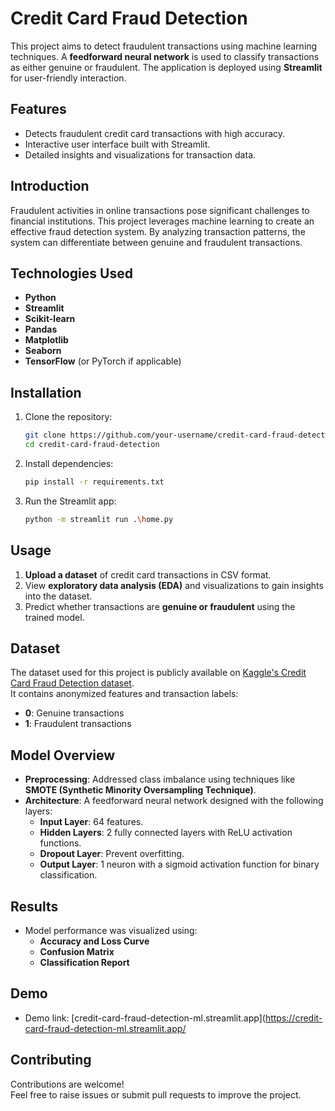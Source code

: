 # Credit Card Fraud Detection

This project aims to detect fraudulent transactions using machine learning techniques. A **feedforward neural network** is used to classify transactions as either genuine or fraudulent. The application is deployed using **Streamlit** for user-friendly interaction.

## Features

- Detects fraudulent credit card transactions with high accuracy.
- Interactive user interface built with Streamlit.
- Detailed insights and visualizations for transaction data.

## Introduction

Fraudulent activities in online transactions pose significant challenges to financial institutions. This project leverages machine learning to create an effective fraud detection system. By analyzing transaction patterns, the system can differentiate between genuine and fraudulent transactions.

## Technologies Used

- **Python**
- **Streamlit**
- **Scikit-learn**
- **Pandas**
- **Matplotlib**
- **Seaborn**
- **TensorFlow** (or PyTorch if applicable)

## Installation

1. Clone the repository:  
   ```bash
   git clone https://github.com/your-username/credit-card-fraud-detection.git
   cd credit-card-fraud-detection
2. Install dependencies:
   ```bash
   pip install -r requirements.txt
3. Run the Streamlit app:
   ```bash
   python -m streamlit run .\home.py

## Usage

1. **Upload a dataset** of credit card transactions in CSV format.
2. View **exploratory data analysis (EDA)** and visualizations to gain insights into the dataset.
3. Predict whether transactions are **genuine or fraudulent** using the trained model.

## Dataset

The dataset used for this project is publicly available on [Kaggle's Credit Card Fraud Detection dataset](https://www.kaggle.com/datasets/dhanushnarayananr/credit-card-fraud).  
It contains anonymized features and transaction labels:
- **0**: Genuine transactions  
- **1**: Fraudulent transactions  

## Model Overview

- **Preprocessing**: Addressed class imbalance using techniques like **SMOTE (Synthetic Minority Oversampling Technique)**.  
- **Architecture**: A feedforward neural network designed with the following layers:
  - **Input Layer**: 64 features.
  - **Hidden Layers**: 2 fully connected layers with ReLU activation functions.
  - **Dropout Layer**: Prevent overfitting.
  - **Output Layer**: 1 neuron with a sigmoid activation function for binary classification.

## Results

- Model performance was visualized using:
  - **Accuracy and Loss Curve**
  - **Confusion Matrix**
  - **Classification Report**

## Demo
- Demo link: [credit-card-fraud-detection-ml.streamlit.app](https://credit-card-fraud-detection-ml.streamlit.app/
## Contributing

Contributions are welcome!  
Feel free to raise issues or submit pull requests to improve the project.
